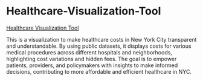 # Healthcare-Visualization-Tool

[Healthcare Visualization Tool](https://natashagit.github.io/Healthcare-Visualization-Tool/)


This is a visualization to make healthcare costs in New York City transparent and understandable. By using public datasets, it displays costs for various medical procedures across different hospitals and neighborhoods, highlighting cost variations and hidden fees. The goal is to empower patients, providers, and policymakers with insights to make informed decisions, contributing to more affordable and efficient healthcare in NYC.
 
